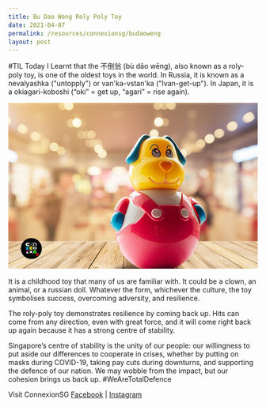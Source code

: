```yaml
---
title: Bu Dao Weng Roly Poly Toy
date: 2021-04-07
permalink: /resources/connexionsg/budaoweng
layout: post
---
```

#TIL Today I Learnt that the 不倒翁 (bù dǎo wēng), also known as a roly-poly toy, is one of the oldest toys in the world. In Russia, it is known as a nevаlyashka ("untopply") or van'ka-vstan'ka ("Ivan-get-up"). In Japan, it is a okiagari-koboshi (“oki” = get up, “agari” = rise again).

![Alt text for image on Isomer site](/images/til_rolypoly.jpg)

It is a childhood toy that many of us are familiar with. It could be a clown, an animal, or a russian doll. Whatever the form, whichever the culture, the toy symbolises success, overcoming adversity, and resilience.

The roly-poly toy demonstrates resilience by coming back up. Hits can come from any direction, even with great force, and it will come right back up again because it has a strong centre of stability.

Singapore’s centre of stability is the unity of our people: our willingness to put aside our differences to cooperate in crises, whether by putting on masks during COVID-19, taking pay cuts during downturns, and supporting the defence of our nation. We may wobble from the impact, but our cohesion brings us back up. #WeAreTotalDefence

Visit ConnexionSG [Facebook](https://www.facebook.com/ConnexionSG) | [Instagram](https://www.instagram.com/connexionsg/)